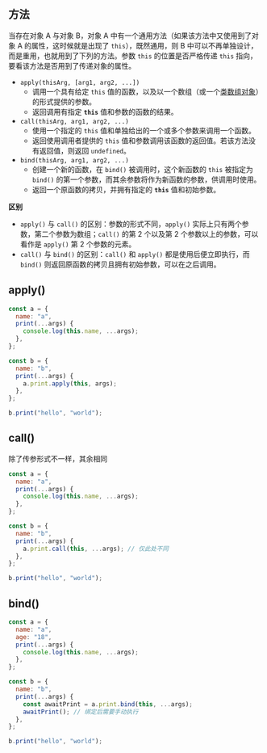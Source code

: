 ## 方法

当存在对象 A 与对象 B，对象 A 中有一个通用方法（如果该方法中又使用到了对象 A 的属性，这时候就是出现了 `this`），既然通用，则 B 中可以不再单独设计，而是重用，也就用到了下列的方法。参数 `this` 的位置是否严格传递 `this` 指向，要看该方法是否用到了传递对象的属性。

- `apply(thisArg, [arg1, arg2, ...])` 
  - 调用一个具有给定 `this` 值的函数，以及以一个数组（或一个[类数组对象](https://developer.mozilla.org/zh-CN/docs/Web/JavaScript/Guide/Indexed_collections#working_with_array-like_objects)）的形式提供的参数。
  - 返回调用有指定 **`this`** 值和参数的函数的结果。
- `call(thisArg, arg1, arg2, ...)` 
  - 使用一个指定的 `this` 值和单独给出的一个或多个参数来调用一个函数。
  - 返回使用调用者提供的 `this` 值和参数调用该函数的返回值。若该方法没有返回值，则返回 `undefined`。
- `bind(thisArg, arg1, arg2, ...)` 
  - 创建一个新的函数，在 `bind()` 被调用时，这个新函数的 `this` 被指定为 `bind()` 的第一个参数，而其余参数将作为新函数的参数，供调用时使用。
  - 返回一个原函数的拷贝，并拥有指定的 **`this`** 值和初始参数。



**区别**

- `apply()` 与 `call()` 的区别：参数的形式不同，`apply()` 实际上只有两个参数，第二个参数为数组；`call()` 的第 2 个以及第 2 个参数以上的参数，可以看作是 `apply()` 第 2 个参数的元素。
- `call()` 与 `bind()` 的区别：`call()` 和 `apply()` 都是使用后便立即执行，而`bind()` 则返回原函数的拷贝且拥有初始参数，可以在之后调用。



## apply()

```javascript
const a = {
  name: "a",
  print(...args) {
    console.log(this.name, ...args);
  },
};

const b = {
  name: "b",
  print(...args) {
    a.print.apply(this, args);
  },
};

b.print("hello", "world");
```



## call()

除了传参形式不一样，其余相同

```javascript
const a = {
  name: "a",
  print(...args) {
    console.log(this.name, ...args);
  },
};

const b = {
  name: "b",
  print(...args) {
    a.print.call(this, ...args); // 仅此处不同
  },
};

b.print("hello", "world");
```



## bind()

```javascript
const a = {
  name: "a",
  age: "18",
  print(...args) {
    console.log(this.name, ...args);
  },
};

const b = {
  name: "b",
  print(...args) {
    const awaitPrint = a.print.bind(this, ...args);
    awaitPrint(); // 绑定后需要手动执行
  },
};

b.print("hello", "world");
```

